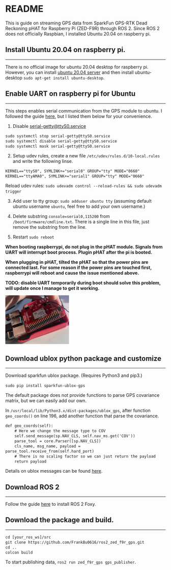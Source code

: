 # README 

This is guide on streaming GPS data from SparkFun GPS-RTK Dead Reckoning pHAT for Raspberry Pi (ZED-F9R) through ROS 2. Since ROS 2 does not officially Raspbian, I installed Ubuntu 20.04 on raspberry pi. 

## Install Ubuntu 20.04 on raspberry pi.
---
There is no official image for ubuntu 20.04 desktop for raspberry pi. However, you can install [ubuntu 20.04 server](https://ubuntu.com/download/raspberry-pi) and then install ubuntu-desktop `sudo apt-get install ubuntu-desktop`.

## Enable UART on raspberry pi for Ubuntu
---
This steps enables serial communication from the GPS module to ubuntu.
I followed the guide [here](https://askubuntu.com/questions/1254376/enable-uart-communication-on-pi4-ubuntu-20-04), but I listed them below for your convenience. 

1. Disable serial-getty@ttyS0.service
```
sudo systemctl stop serial-getty@ttyS0.service
sudo systemctl disable serial-getty@ttyS0.service
sudo systemctl mask serial-getty@ttyS0.service
```

2. Setup udev rules, create a new file `/etc/udev/rules.d/10-local.rules` and write the following linse.  
```
KERNEL=="ttyS0", SYMLINK+="serial0" GROUP="tty" MODE="0660"
KERNEL=="ttyAMA0", SYMLINK+="serial1" GROUP="tty" MODE="0660"
```
Reload udev rules: `sudo udevadm control --reload-rules && sudo udevadm trigger`

3. Add user to tty group: `sudo adduser ubuntu tty` (assuming default ubuntu username `ubuntu`, feel free to add your own username.)

4. Delete substring `console=serial0,115200` from `/boot/firmware/cmdline.txt`. There is a single line in this file, just remove the substring from the line.

5. Restart `sudo reboot` 

**When booting raspberrypi, do not plug in the pHAT module. Signals from UART will interrupt boot process. Plugin pHAT after the pi is booted.**

**When plugging in pHAT, tilted the pHAT so that the power pins are connected last. For some reason if the power pins are touched first, raspberrypi will reboot and cause the issue mentioned above.**

**TODO: disable UART temporarily during boot should solve this problem, will update once I manage to get it working.**

<img src="gps_assemble.jpg" width="200">

## Download ublox python package and customize
---
Download sparkfun ublox package. (Requires Python3 and pip3.)

```sudo pip install sparkfun-ublox-gps```

The default package does not provide functions to parse GPS covariance matrix, but we can easily add our own.

In `/usr/local/lib/Python3.x/dist-packages/ublox_gps`,
after function `geo_coords()` on line 196, add another function that parse the covariance.

```
def geo_coords(self):
    # Here we change the message type to COV
    self.send_message(sp.NAV_CLS, self.nav_ms.get('COV'))
    parse_tool = core.Parser([sp.NAV_CLS])
    cls_name, msg_name, payload = parse_tool.receive_from(self.hard_port)
    # There is no scaling factor so we can just return the payload
    return payload
```

Details on ublox messages can be found [here](https://www.u-blox.com/sites/default/files/u-blox-F9-HPG-1.30_InterfaceDescription_UBX-21046737.pdf).

## Download ROS 2
---
Follow the guide [here](https://docs.ros.org/en/foxy/Installation/Ubuntu-Install-Debians.html) to install ROS 2 Foxy. 

## Download the package and build.
---
```
cd [your_ros_ws]/src
git clone https://github.com/FrankBu0616/ros2_zed_f9r_gps.git
cd ..
colcon build
```

To start publishing data, `ros2 run zed_f9r_gps gps_publisher`.
